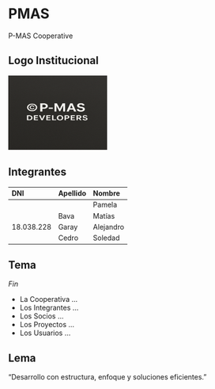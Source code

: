 # PMAS
P-MAS Cooperative

## Logo Institucional
<img src="img/logo.png" width="200" height="150">

## Integrantes
|DNI           |Apellido       |Nombre       |
|:-------------|:-------------|:-------------|
|              |              |Pamela        |
|              |Bava          |Matías        |
|18.038.228    |Garay         |Alejandro     |
|              |Cedro         |Soledad       |

## Tema
*Fin*  
- La Cooperativa ...
- Los Integrantes ...  
- Los Socios ...  
- Los Proyectos ...  
- Los Usuarios ...

## Lema
“Desarrollo con estructura, enfoque y soluciones eficientes.”

<!-- Fecha de creación: 25/07/25 -->  
